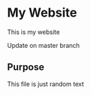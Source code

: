 # My Website

This is my website

Update on master branch

## Purpose

This file is just random text